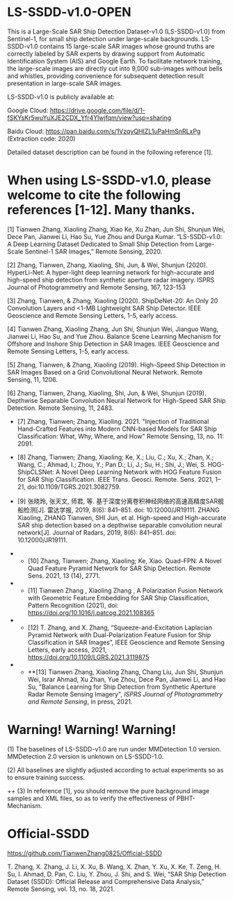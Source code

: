 # LS-SSDD-v1.0-OPEN
This is a Large-Scale SAR Ship Detection Dataset-v1.0 (LS-SSDD-v1.0) from Sentinel-1, for small ship detection under large-scale backgrounds. LS-SSDD-v1.0 contains 15 large-scale SAR images whose ground truths are correctly labeled by SAR experts by drawing support from Automatic Identification System (AIS) and Google Earth. To facilitate network training, the large-scale images are directly cut into 9,000 sub-images without bells and whistles, providing convenience for subsequent detection result presentation in large-scale SAR images. 

LS-SSDD-v1.0 is publicly available at:

Google Cloud: https://drive.google.com/file/d/1-fSKYsKr5wuYuXJE2CDX_Yfr4Ylwjfqm/view?usp=sharing

Baidu Cloud:  https://pan.baidu.com/s/1VzqyQHIZL1uPaHmSnRLxPg (Extraction code: 2020)


Detailed dataset description can be found in the following reference [1]. 
# When using LS-SSDD-v1.0, please welcome to cite the following references [1-12]. Many thanks.

[1] Tianwen Zhang, Xiaoling Zhang, Xiao Ke, Xu Zhan, Jun Shi, Shunjun Wei, Dece Pan, Jianwei Li, Hao Su, Yue Zhou and Durga Kumar. “LS-SSDD-v1.0: A Deep Learning Dataset Dedicated to Small Ship Detection from Large-Scale Sentinel-1 SAR Images,” Remote Sensing, 2020.

[2] Zhang, Tianwen, Zhang, Xiaoling, Shi, Jun, & Wei, Shunjun (2020). HyperLi-Net: A hyper-light deep learning network for high-accurate and high-speed ship detection from synthetic aperture radar imagery. ISPRS Journal of Photogrammetry and Remote Sensing, 167, 123-153

[3] Zhang, Tianwen, & Zhang, Xiaoling (2020). ShipDeNet-20: An Only 20 Convolution Layers and <1-MB Lightweight SAR Ship Detector. IEEE Geoscience and Remote Sensing Letters, 1-5, early access.

[4] Tianwen Zhang, Xiaoling Zhang, Jun Shi, Shunjun Wei, Jianguo Wang, Jianwei Li, Hao Su, and Yue Zhou. Balance Scene Learning Mechanism for Offshore and Inshore Ship Detection in SAR Images. IEEE Geoscience and Remote Sensing Letters, 1-5, early access.

[5] Zhang, Tianwen, & Zhang, Xiaoling (2019). High-Speed Ship Detection in SAR Images Based on a Grid Convolutional Neural Network. Remote Sensing, 11, 1206.

[6] Zhang, Tianwen, Zhang, Xiaoling, Shi, Jun, & Wei, Shunjun (2019). Depthwise Separable Convolution Neural Network for High-Speed SAR Ship Detection. Remote Sensing, 11, 2483.

+ [7] Zhang, Tianwen; Zhang, Xiaoling. 2021. "Injection of Traditional Hand-Crafted Features into Modern CNN-based Models for SAR Ship Classification: What, Why, Where, and How" Remote Sensing, 13, no. 11: 2091.

+ [8] Zhang, Tianwen; Zhang, Xiaoling; Ke, X.; Liu, C.; Xu, X.; Zhan, X.; Wang, C.; Ahmad, I.; Zhou, Y.; Pan D.; Li, J.; Su, H.; Shi, J.; Wei, S. HOG-ShipCLSNet: A Novel Deep Learning Network with HOG Feature Fusion for SAR Ship Classification. IEEE Trans. Geosci. Remote. Sens. 2021, 1–21, doi:10.1109/TGRS.2021.3082759.

+ [9] 张晓玲, 张天文, 师君, 等. 基于深度分离卷积神经网络的高速高精度SAR舰船检测[J]. 雷达学报, 2019, 8(6): 841–851. doi: 10.12000/JR19111.
       ZHANG Xiaoling, ZHANG Tianwen, SHI Jun, et al. High-speed and High-accurate SAR ship detection based on a depthwise separable convolution neural network[J]. Journal of Radars, 2019, 8(6): 841–851. doi: 10.12000/JR19111.

+ + [10] Zhang, Tianwen; Zhang, Xiaoling; Ke, Xiao. Quad-FPN: A Novel Quad Feature Pyramid Network for SAR Ship Detection. Remote Sens. 2021, 13 (14), 2771.

+ + [11] Tianwen Zhang , Xiaoling Zhang , A Polarization Fusion Network with Geometric Feature Embedding for SAR Ship Classification, Pattern Recognition (2021), doi: https://doi.org/10.1016/j.patcog.2021.108365
+ + [12] T. Zhang, and X. Zhang, “Squeeze-and-Excitation Laplacian Pyramid Network with Dual-Polarization Feature Fusion for Ship Classification in SAR Images”, IEEE Geoscience and Remote Sensing Letters, early access, 2021, https://doi.org/10.1109/LGRS.2021.3119875
+ + **[13] Tianwen Zhang, Xiaoling Zhang, Chang Liu, Jun Shi, Shunjun Wei, Israr Ahmad, Xu Zhan, Yue Zhou, Dece Pan, Jianwei Li, and Hao Su, "Balance Learning for Ship Detection from Synthetic Aperture Radar Remote Sensing Imagery", *ISPRS Journal of Photogrammetry and Remote Sensing*, in press, 2021.

# Warning! Warning! Warning!

(1) The baselines of LS-SSDD-v1.0 are run under MMDetection 1.0 version. MMDetection 2.0 version is unknown on LS-SSDD-1.0.

(2) All baselines are slightly adjusted according to actual experiments so as to ensure training success.

++ (3) In reference [1], you should remove the pure background image samples and XML files, so as to verify the effectiveness of PBHT-Mechanism.

# Official-SSDD

https://github.com/TianwenZhang0825/Official-SSDD

T. Zhang, X. Zhang, J. Li, X. Xu, B. Wang, X. Zhan, Y. Xu, X. Ke, T. Zeng, H. Su, I. Ahmad, D. Pan, C. Liu, Y. Zhou, J. Shi, and S. Wei, “SAR Ship Detection Dataset (SSDD): Official Release and Comprehensive Data Analysis,” Remote Sensing, vol. 13, no. 18, 2021.
